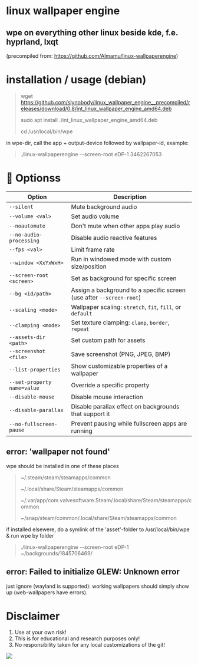 # linux wallpaper engine 
## wpe on everything other linux beside kde, f.e. hyprland, lxqt
(precompiled from: https://github.com/Almamu/linux-wallpaperengine)

# installation / usage (debian)
> wget https://github.com/slynobody/linux_wallpaper_engine__precompiled/releases/download/0.8/int_linux_wallpaper_engine_amd64.deb
> 
> sudo apt install ./int_linux_wallpaper_engine_amd64.deb
> 
> cd /usr/local/bin/wpe

in wpe-dir, call the app + output-device followed by wallpaper-id, example:
> ./linux-wallpaperengine --screen-root eDP-1 3462267053

# 🔧 Optionss

| Option | Description |
|--------|-------------|
| `--silent` | Mute background audio |
| `--volume <val>` | Set audio volume |
| `--noautomute` | Don't mute when other apps play audio |
| `--no-audio-processing` | Disable audio reactive features |
| `--fps <val>` | Limit frame rate |
| `--window <XxYxWxH>` | Run in windowed mode with custom size/position |
| `--screen-root <screen>` | Set as background for specific screen |
| `--bg <id/path>` | Assign a background to a specific screen (use after `--screen-root`) |
| `--scaling <mode>` | Wallpaper scaling: `stretch`, `fit`, `fill`, or `default` |
| `--clamping <mode>` | Set texture clamping: `clamp`, `border`, `repeat` |
| `--assets-dir <path>` | Set custom path for assets |
| `--screenshot <file>` | Save screenshot (PNG, JPEG, BMP) |
| `--list-properties` | Show customizable properties of a wallpaper |
| `--set-property name=value` | Override a specific property |
| `--disable-mouse` | Disable mouse interaction |
| `--disable-parallax` | Disable parallax effect on backgrounds that support it |
| `--no-fullscreen-pause` | Prevent pausing while fullscreen apps are running |

## error: 'wallpaper not found'
wpe should be installed in one of these places
> ~/.steam/steam/steamapps/common
> 
> ~/.local/share/Steam/steamapps/common
> 
> ~/.var/app/com.valvesoftware.Steam/.local/share/Steam/steamapps/common
> 
> ~/snap/steam/common/.local/share/Steam/steamapps/common

if installed elsewere, do a symlink of the 'asset'-folder to /usr/local/bin/wpe & run wpe by folder
> ./linux-wallpaperengine --screen-root eDP-1 ~/backgrounds/1845706469/

## error: Failed to initialize GLEW: Unknown error
just ignore (wayland is supported): working wallpapers should simply show up (web-wallpapers have errors).

# Disclaimer
1. Use at your own risk!
2. This is for educational and research purposes only!
3. No responsibility taken for any local customizations of the git!
> 
<a href="https://artsandculture.google.com/experiment/viola-the-bird/nAEJVwNkp-FnrQ?cp=e30."><img src="https://images.pling.com/img/00/00/78/78/79/2160403/proxy-image1.jpeg"/></a>
